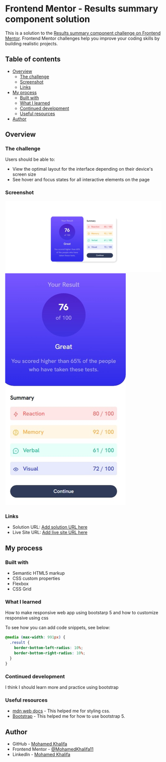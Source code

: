# Frontend Mentor - Results summary component solution

This is a solution to the [Results summary component challenge on Frontend Mentor](https://www.frontendmentor.io/challenges/results-summary-component-CE_K6s0maV). Frontend Mentor challenges help you improve your coding skills by building realistic projects.

## Table of contents

- [Overview](#overview)
  - [The challenge](#the-challenge)
  - [Screenshot](#screenshot)
  - [Links](#links)
- [My process](#my-process)
  - [Built with](#built-with)
  - [What I learned](#what-i-learned)
  - [Continued development](#continued-development)
  - [Useful resources](#useful-resources)
- [Author](#author)

## Overview

### The challenge

Users should be able to:

- View the optimal layout for the interface depending on their device's screen size
- See hover and focus states for all interactive elements on the page

### Screenshot

![](/Screenshots/Screenshot%201.jpeg)
![](/Screenshots/Screenshot%202.jpeg)

### Links

- Solution URL: [Add solution URL here]([https://your-solution-url.com](https://github.com/MohamedKhalifa11/Results-summary-component))
- Live Site URL: [Add live site URL here](https://your-live-site-url.com)

## My process

### Built with

- Semantic HTML5 markup
- CSS custom properties
- Flexbox
- CSS Grid

### What I learned

How to make responsive web app using bootstarp 5 and how to customize responsive using css

To see how you can add code snippets, see below:

```css
@media (max-width: 991px) {
  .result {
    border-bottom-left-radius: 10%;
    border-bottom-right-radius: 10%;
  }
}
```

### Continued development

I think I should learn more and practice using bootstrap

### Useful resources

- [mdn web docs](https://developer.mozilla.org/en-US/) - This helped me for styling css.
- [Bootstrap](https://getbootstrap.com/docs/5.2/utilities/) - This helped me for how to use bootstrap 5.

## Author

- GitHub - [Mohamed Khalifa](https://github.com/MohamedKhalifa11)
- Frontend Mentor - [@MohamedKhalifa11](https://www.frontendmentor.io/profile/MohamedKhalifa11)
- LinkedIn - [Mohamed Khalifa](https://www.linkedin.com/in/mohamed-khalifa11)
